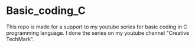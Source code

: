 # Basic_coding_C
This repo is made for a support to my youtube series for basic coding in C programming language.
I done the series on my youtube channel "Creative TechMark".
